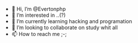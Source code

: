 - 👋 Hi, I’m @Evertonphp
- 👀 I’m interested in ..(?)
- 🌱 I’m currently learning hacking and programation
- 💞️ I’m looking to collaborate on study whit all
- 📫 How to reach me ;-;

<!---
Evertonphp/Evertonphp is a ✨ special ✨ repository because its `README.md` (this file) appears on your GitHub profile.
You can click the Preview link to take a look at your changes.
--->
